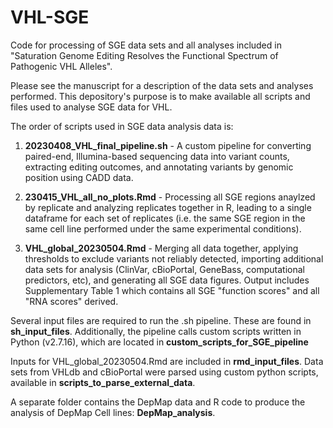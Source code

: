 # VHL-SGE
Code for processing of SGE data sets and all analyses included in "Saturation Genome Editing Resolves the Functional Spectrum of Pathogenic VHL Alleles".

Please see the manuscript for a description of the data sets and analyses performed. This depository's purpose is to make available all scripts and files used to analyse SGE data for VHL.

The order of scripts used in SGE data analysis data is:

1.  **20230408_VHL_final_pipeline.sh** - A custom pipeline for converting paired-end, Illumina-based sequencing data into variant counts, extracting editing outcomes, and annotating variants by genomic position using CADD data.

2. **230415_VHL_all_no_plots.Rmd** - Processing all SGE regions anaylzed by replicate and analyzing replicates together in R, leading to a single dataframe for each set of replicates (i.e. the same SGE region in the same cell line performed under the same experimental conditions).

3.  **VHL_global_20230504.Rmd** - Merging all data together, applying thresholds to exclude variants not reliably detected, importing additional data sets for analysis (ClinVar, cBioPortal, GeneBass, computational predictors, etc), and generating all SGE data figures. Output includes Supplementary Table 1 which contains all SGE "function scores" and all "RNA scores" derived.

Several input files are required to run the .sh pipeline. These are found in **sh_input_files**. Additionally, the pipeline calls custom scripts written in Python (v2.7.16), which are located in **custom_scripts_for_SGE_pipeline**

Inputs for VHL_global_20230504.Rmd are included in **rmd_input_files**. Data sets from VHLdb and cBioPortal were parsed using custom python scripts, available in **scripts_to_parse_external_data**.

A separate folder contains the DepMap data and R code to produce the analysis of DepMap Cell lines:  **DepMap_analysis**.

